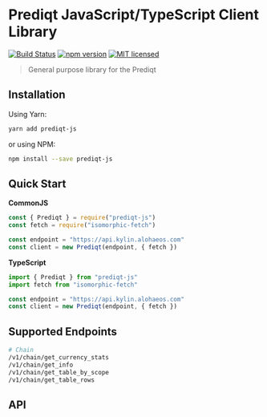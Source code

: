 # Prediqt JavaScript/TypeScript Client Library

[![Build Status](https://travis-ci.org/everipedianetwork/prediqt-js.svg?branch=master)](https://travis-ci.org/everipedianetwork/prediqt-js)
[![npm version](https://badge.fury.io/js/prediqt-js.svg)](https://badge.fury.io/js/prediqt-js)
[![MIT licensed](https://img.shields.io/badge/license-MIT-blue.svg)](https://raw.githubusercontent.com/everipedianetwork/prediqt-js/master/LICENSE)

> General purpose library for the Prediqt

## Installation

Using Yarn:

```bash
yarn add prediqt-js
```

or using NPM:

```bash
npm install --save prediqt-js
```

## Quick Start

**CommonJS**

```js
const { Prediqt } = require("prediqt-js")
const fetch = require("isomorphic-fetch")

const endpoint = "https://api.kylin.alohaeos.com"
const client = new Prediqt(endpoint, { fetch })
```

**TypeScript**

```ts
import { Prediqt } from "prediqt-js"
import fetch from "isomorphic-fetch"

const endpoint = "https://api.kylin.alohaeos.com"
const client = new Prediqt(endpoint, { fetch })
```

## Supported Endpoints

```bash
# Chain
/v1/chain/get_currency_stats
/v1/chain/get_info
/v1/chain/get_table_by_scope
/v1/chain/get_table_rows
```

## API

<!-- Generated by documentation.js. Update this documentation by updating the source code. -->
